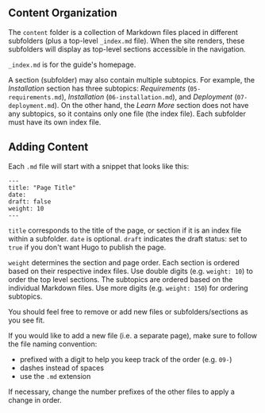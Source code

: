 ## Content Organization

The `content` folder is a collection of Markdown files placed in different subfolders (plus a top-level `_index.md` file). When the site renders, these subfolders will display as top-level sections accessible in the navigation.

`_index.md` is for the guide's homepage.

A section (subfolder) may also contain multiple subtopics.
For example, the *Installation* section has three subtopics: *Requirements* (`05-requirements.md`), *Installation* (`06-installation.md`), and *Deployment* (`07-deployment.md`). On the other hand, the *Learn More* section does not have any subtopics, so it contains only one file (the index file). Each subfolder must have its own index file.

## Adding Content

Each `.md` file will start with a snippet that looks like this:
```
---
title: "Page Title"
date:
draft: false
weight: 10
---
```
`title` corresponds to the title of the page, or section if it is an index file within a subfolder. `date` is optional. `draft` indicates the draft status: set to `true` if you don't want Hugo to publish the page.

`weight` determines the section and page order. Each section is ordered based on their respective index files. Use double digits (e.g. `weight: 10`) to order the top level sections. The subtopics are ordered based on the individual Markdown files. Use more digits (e.g. `weight: 150`) for ordering subtopics.

You should feel free to remove or add new files or subfolders/sections as you see fit.

If you would like to add a new file (i.e. a separate page), make sure to follow the file naming convention:

- prefixed with a digit to help you keep track of the order (e.g. `09-`)
- dashes instead of spaces
- use the `.md` extension

If necessary, change the number prefixes of the other files to apply a change in order.
